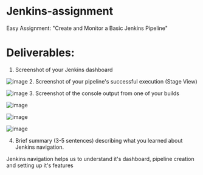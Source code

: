 # Jenkins-assignment
Easy Assignment: "Create and Monitor a Basic Jenkins Pipeline"
# Deliverables:
1.	Screenshot of your Jenkins dashboard
   
![image](https://github.com/user-attachments/assets/33a45d8d-75d9-444f-a81f-4173466bbb61)
2.	Screenshot of your pipeline's successful execution (Stage View)

![image](https://github.com/user-attachments/assets/b82ddb47-c2f3-4b84-a217-69e8ef9e5d2f)
3.	Screenshot of the console output from one of your builds

![image](https://github.com/user-attachments/assets/91582264-5597-4481-9170-9455d238adf5)

![image](https://github.com/user-attachments/assets/f1f2ab5b-222c-49a9-a4ee-38c89f31c350)

![image](https://github.com/user-attachments/assets/2cb2d475-9988-4285-99a1-b2b21a35ac30)

4. Brief summary (3-5 sentences) describing what you learned about Jenkins navigation.

Jenkins navigation helps us to understand it's dashboard, pipeline creation and setting up it's features
